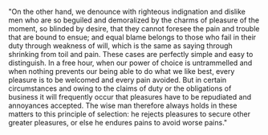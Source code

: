 "On the other hand, we denounce with righteous indignation and dislike men who are so beguiled and demoralized 
by the charms of pleasure of the moment, so blinded by desire, that they cannot foresee the pain and trouble 
that are bound to ensue; and equal blame belongs to those who fail in their duty through weakness of will, 
which is the same as saying through shrinking from toil and pain. These cases are perfectly simple and easy 
to distinguish. In a free hour, when our power of choice is untrammelled and when nothing prevents our being 
able to do what we like best, every pleasure is to be welcomed and every pain avoided. But in certain circumstances 
and owing to the claims of duty or the obligations of business it will frequently occur that pleasures have to 
be repudiated and annoyances accepted. The wise man therefore always holds in these matters to this principle 
of selection: he rejects pleasures to secure other greater pleasures, or else he endures pains to avoid worse pains."